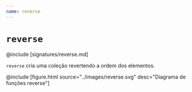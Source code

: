 ```yaml
---
name: reverse
---
```


# `reverse`

@include [signatures/reverse.md]

`reverse` cria uma coleção revertendo a ordem dos elementos.

@include [figure.html source="../images/reverse.svg" desc="Diagrama de funções reverse"]
